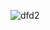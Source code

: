 ![dfd2](https://cloud.githubusercontent.com/assets/25205320/22450572/349361d4-e72d-11e6-8980-330dc43a96be.JPG)
